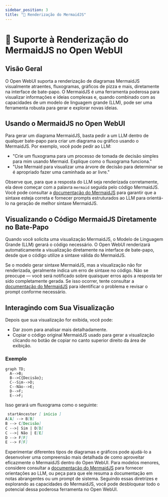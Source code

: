 ```yaml
---
sidebar_position: 3
title: "🌊 Renderização do MermaidJS"
---
```


# 🌊 Suporte à Renderização do MermaidJS no Open WebUI

## Visão Geral

O Open WebUI suporta a renderização de diagramas MermaidJS visualmente atraentes, fluxogramas, gráficos de pizza e mais, diretamente na interface de bate-papo. O MermaidJS é uma ferramenta poderosa para visualizar informações e ideias complexas e, quando combinado com as capacidades de um modelo de linguagem grande (LLM), pode ser uma ferramenta robusta para gerar e explorar novas ideias.

## Usando o MermaidJS no Open WebUI

Para gerar um diagrama MermaidJS, basta pedir a um LLM dentro de qualquer bate-papo para criar um diagrama ou gráfico usando o MermaidJS. Por exemplo, você pode pedir ao LLM:

* "Crie um fluxograma para um processo de tomada de decisão simples para mim usando Mermaid. Explique como o fluxograma funciona."
* "Use Mermaid para visualizar uma árvore de decisão para determinar se é apropriado fazer uma caminhada ao ar livre."

Observe que, para que a resposta do LLM seja renderizada corretamente, ela deve começar com a palavra `mermaid` seguida pelo código MermaidJS. Você pode consultar a [documentação do MermaidJS](https://mermaid.js.org/intro/) para garantir que a sintaxe esteja correta e fornecer prompts estruturados ao LLM para orientá-lo na geração de melhor sintaxe MermaidJS.

## Visualizando o Código MermaidJS Diretamente no Bate-Papo

Quando você solicita uma visualização MermaidJS, o Modelo de Linguagem Grande (LLM) gerará o código necessário. O Open WebUI renderizará automaticamente a visualização diretamente na interface de bate-papo, desde que o código utilize a sintaxe válida do MermaidJS.

Se o modelo gerar sintaxe MermaidJS, mas a visualização não for renderizada, geralmente indica um erro de sintaxe no código. Não se preocupe — você será notificado sobre quaisquer erros após a resposta ter sido completamente gerada. Se isso ocorrer, tente consultar a [documentação do MermaidJS](https://mermaid.js.org/intro/) para identificar o problema e revisar o prompt conforme necessário.

## Interagindo com Sua Visualização

Depois que sua visualização for exibida, você pode:

* Dar zoom para analisar mais detalhadamente.
* Copiar o código original MermaidJS usado para gerar a visualização clicando no botão de copiar no canto superior direito da área de exibição.

### Exemplo

```mermaid
graph TD;
  A-->B;
  B-->C{Decisão};
  C--Sim-->D;
  C--Não-->E;
  D-->F;
  E-->F;
```

Isso gerará um fluxograma como o seguinte:

```markdown
 startAncestor [ início ]
A[A] --> B[B]
B --> C[Decisão]
C -->| Sim | D[D]
C -->| Não | E[E]
D --> F[F]
E --> F[F]
```

Experimentar diferentes tipos de diagramas e gráficos pode ajudá-lo a desenvolver uma compreensão mais detalhada de como aproveitar eficazmente o MermaidJS dentro do Open WebUI. Para modelos menores, considere consultar a [documentação do MermaidJS](https://mermaid.js.org/intro/) para fornecer orientações ao LLM, ou peça para que ele resuma a documentação em notas abrangentes ou um prompt de sistema. Seguindo essas diretrizes e explorando as capacidades do MermaidJS, você pode desbloquear todo o potencial dessa poderosa ferramenta no Open WebUI.

